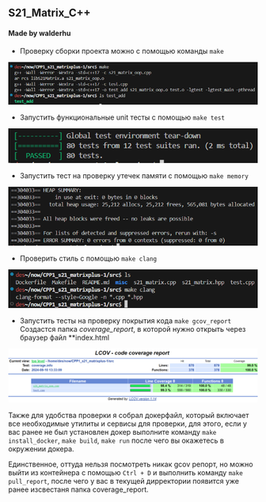 ## S21_Matrix_C++
#### Made by walderhu

- Проверку сборки проекта можно с помощью команды `make`

![build](./misc/build.png)

- Запустить функциональные unit тесты с помощью `make test`

![unit](./misc/unit.png)

- Запустить тест на проверку утечек памяти с помощью `make memory`

![valgrind](./misc/valgrind.png)

- Проверить стиль с помощью `make clang`

![clang](./misc/clang.png)

- Запустить тесты на проверку покрытия кода `make gcov_report`
 Создастся папка *coverage_report*, в которой нужно открыть через браузер файл **index.html

![gcov](./misc/gcov.png)

 Также для удобства проверки я собрал докерфайл, который включает все необходимые утилиты и сервисы для проверки, для этого, если у вас ранее не был установлен докер выполните команду `make install_docker`, `make build`, `make run` после чего вы окажетесь в окружении докера.

Единственное,  оттуда нельзя посмотреть никак gcov репорт, но можно выйти из контейнера с помощью `Ctrl + D` и выполнить команду `make pull_report`, после чего у вас в текущей дирректории появится уже ранее изсвестаня папка coverage_report.
